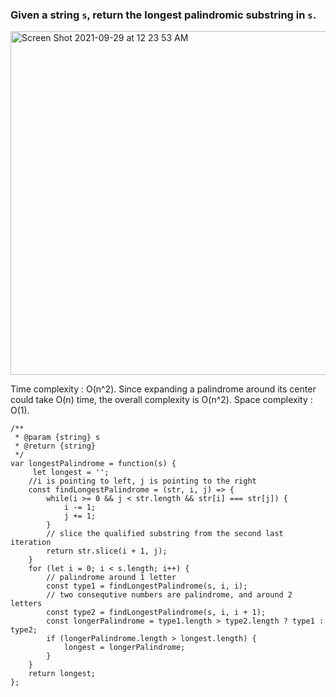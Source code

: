 ### Given a string `s`, return the longest palindromic substring in `s`.

<img width="550" alt="Screen Shot 2021-09-29 at 12 23 53 AM" src="https://user-images.githubusercontent.com/37787994/135222000-bb169d28-6b94-4a2f-9a17-c0beec55302c.png">



Time complexity : O(n^2). Since expanding a palindrome around its center could take O(n) time, the overall complexity is O(n^2). Space complexity : O(1).  

```JS
/**
 * @param {string} s
 * @return {string}
 */
var longestPalindrome = function(s) {
     let longest = '';
    //i is pointing to left, j is pointing to the right
    const findLongestPalindrome = (str, i, j) => {
        while(i >= 0 && j < str.length && str[i] === str[j]) {
            i -= 1;
            j += 1;
        }
        // slice the qualified substring from the second last iteration
        return str.slice(i + 1, j);
    }
    for (let i = 0; i < s.length; i++) {
        // palindrome around 1 letter
        const type1 = findLongestPalindrome(s, i, i);
        // two consequtive numbers are palindrome, and around 2 letters
        const type2 = findLongestPalindrome(s, i, i + 1);
        const longerPalindrome = type1.length > type2.length ? type1 : type2;
        if (longerPalindrome.length > longest.length) {
            longest = longerPalindrome;
        } 
    }
    return longest;
};
```
